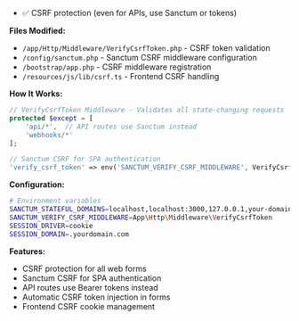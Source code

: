 - ✅ CSRF protection (even for APIs, use Sanctum or tokens)

**Files Modified:**
- `/app/Http/Middleware/VerifyCsrfToken.php` - CSRF token validation
- `/config/sanctum.php` - Sanctum CSRF middleware configuration
- `/bootstrap/app.php` - CSRF middleware registration
- `/resources/js/lib/csrf.ts` - Frontend CSRF handling

**How It Works:**
```php
// VerifyCsrfToken Middleware - Validates all state-changing requests
protected $except = [
    'api/*',  // API routes use Sanctum instead
    'webhooks/*'
];

// Sanctum CSRF for SPA authentication
'verify_csrf_token' => env('SANCTUM_VERIFY_CSRF_MIDDLEWARE', VerifyCsrfToken::class),
```

**Configuration:**
```bash
# Environment variables
SANCTUM_STATEFUL_DOMAINS=localhost,localhost:3000,127.0.0.1,your-domain.com
SANCTUM_VERIFY_CSRF_MIDDLEWARE=App\Http\Middleware\VerifyCsrfToken
SESSION_DRIVER=cookie
SESSION_DOMAIN=.yourdomain.com
```

**Features:**
- CSRF protection for all web forms
- Sanctum CSRF for SPA authentication
- API routes use Bearer tokens instead
- Automatic CSRF token injection in forms
- Frontend CSRF cookie management
